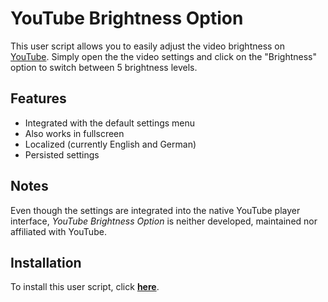 # YouTube Brightness Option
This user script allows you to easily adjust the video brightness on [YouTube](https://www.youtube.com/).
Simply open the the video settings and click on the "Brightness" option to switch between 5 brightness levels.

## Features
* Integrated with the default settings menu
* Also works in fullscreen
* Localized (currently English and German)
* Persisted settings

## Notes
Even though the settings are integrated into the native YouTube player interface,
_YouTube Brightness Option_ is neither developed, maintained nor affiliated with YouTube.

## Installation
To install this user script, click **[here](https://github.com/LWChris/youtube_brightness_option/raw/master/youtube_brightness_option.user.js)**.

